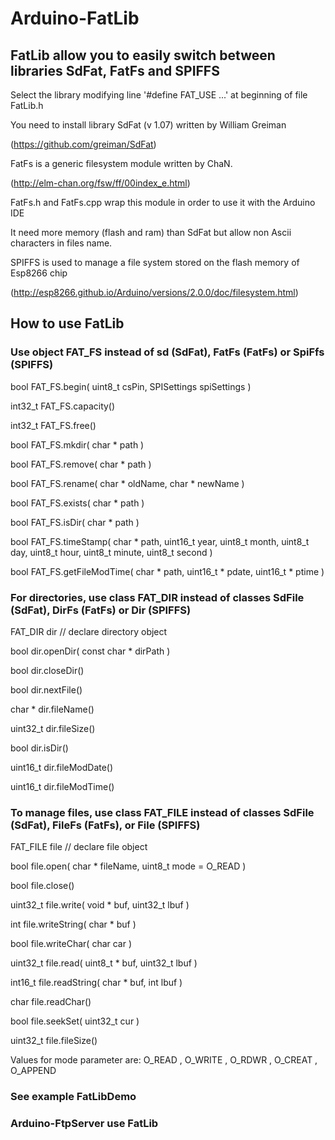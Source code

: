 # Arduino-FatLib
## FatLib allow you to easily switch between libraries SdFat, FatFs and SPIFFS

Select the library modifying line '#define FAT_USE ...' at beginning of file FatLib.h

You need to install library SdFat (v 1.07) written by William Greiman

(https://github.com/greiman/SdFat)


FatFs is a generic filesystem module written by ChaN.

(http://elm-chan.org/fsw/ff/00index_e.html)


FatFs.h and FatFs.cpp wrap this module in order to use it with the Arduino IDE

It need more memory (flash and ram) than SdFat but allow non Ascii characters in files name.

SPIFFS is used to manage a file system stored on the flash memory of Esp8266 chip

(http://esp8266.github.io/Arduino/versions/2.0.0/doc/filesystem.html)


## How to use FatLib

### Use object FAT_FS instead of sd (SdFat), FatFs (FatFs) or SpiFfs (SPIFFS)

 bool     FAT_FS.begin( uint8_t csPin, SPISettings spiSettings )
 
 int32_t  FAT_FS.capacity()
 
 int32_t  FAT_FS.free()
 
 bool     FAT_FS.mkdir( char * path )
 
 bool     FAT_FS.remove( char * path )
 
 bool     FAT_FS.rename( char * oldName, char * newName )
 
 bool     FAT_FS.exists( char * path )
 
 bool     FAT_FS.isDir( char * path )
 
 bool     FAT_FS.timeStamp( char * path, uint16_t year, uint8_t month, uint8_t day,
                            uint8_t hour, uint8_t minute, uint8_t second )
                            
 bool     FAT_FS.getFileModTime( char * path, uint16_t * pdate, uint16_t * ptime )
 

### For directories, use class FAT_DIR instead of classes SdFile (SdFat), DirFs (FatFs) or Dir (SPIFFS)
 
 FAT_DIR  dir // declare directory object
 
 bool     dir.openDir( const char * dirPath )
 
 bool     dir.closeDir()
 
 bool     dir.nextFile()
 
 char *   dir.fileName()
 
 uint32_t dir.fileSize()
 
 bool     dir.isDir()
 
 uint16_t dir.fileModDate()
 
 uint16_t dir.fileModTime()
 
 
### To manage files, use class FAT_FILE instead of classes SdFile (SdFat), FileFs (FatFs), or File (SPIFFS)

 FAT_FILE file // declare file object 
 
 bool     file.open( char * fileName, uint8_t mode = O_READ )
 
 bool     file.close()
 
 uint32_t file.write( void * buf, uint32_t lbuf )
 
 int      file.writeString( char * buf )
 
 bool     file.writeChar( char car )
 
 uint32_t file.read( uint8_t * buf, uint32_t lbuf )
 
 int16_t  file.readString( char * buf, int lbuf )
 
 char     file.readChar()
 
 bool     file.seekSet( uint32_t cur )
 
 uint32_t file.fileSize()
 
 
Values for mode parameter are:
 O_READ , O_WRITE , O_RDWR , O_CREAT , O_APPEND
 
### See example FatLibDemo
### Arduino-FtpServer use FatLib
